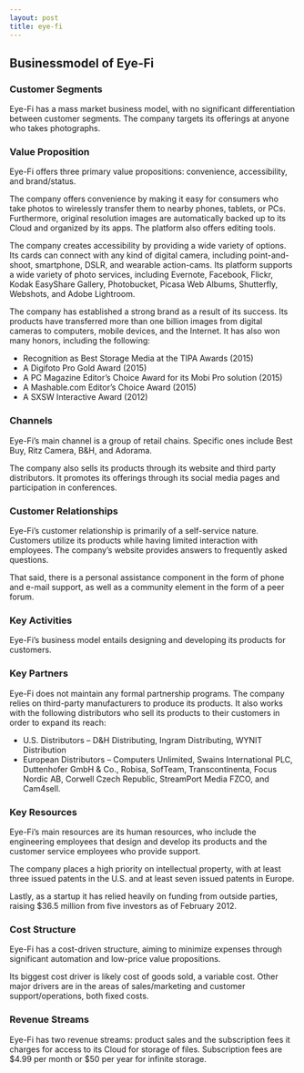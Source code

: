 ```yaml
---
layout: post
title: eye-fi
---
```


Businessmodel of Eye-Fi
------------------------

### Customer Segments

Eye-Fi has a mass market business model, with no significant differentiation between customer segments. The company targets its offerings at anyone who takes photographs.

### Value Proposition

Eye-Fi offers three primary value propositions: convenience, accessibility, and brand/status.

The company offers convenience by making it easy for consumers who take photos to wirelessly transfer them to nearby phones, tablets, or PCs. Furthermore, original resolution images are automatically backed up to its Cloud and organized by its apps. The platform also offers editing tools.

The company creates accessibility by providing a wide variety of options. Its cards can connect with any kind of digital camera, including point-and-shoot, smartphone, DSLR, and wearable action-cams. Its platform supports a wide variety of photo services, including Evernote, Facebook, Flickr, Kodak EasyShare Gallery, Photobucket, Picasa Web Albums, Shutterfly, Webshots, and Adobe Lightroom.

The company has established a strong brand as a result of its success. Its products have transferred more than one billion images from digital cameras to computers, mobile devices, and the Internet. It has also won many honors, including the following:

 * Recognition as Best Storage Media at the TIPA Awards (2015)
* A Digifoto Pro Gold Award (2015)
* A PC Magazine Editor’s Choice Award for its Mobi Pro solution (2015)
* A Mashable.com Editor’s Choice Award (2015)
* A SXSW Interactive Award (2012)
 ### Channels

Eye-Fi’s main channel is a group of retail chains. Specific ones include Best Buy, Ritz Camera, B&H, and Adorama.

The company also sells its products through its website and third party distributors. It promotes its offerings through its social media pages and participation in conferences.

### Customer Relationships

Eye-Fi’s customer relationship is primarily of a self-service nature. Customers utilize its products while having limited interaction with employees. The company’s website provides answers to frequently asked questions.

That said, there is a personal assistance component in the form of phone and e-mail support, as well as a community element in the form of a peer forum.

### Key Activities

Eye-Fi’s business model entails designing and developing its products for customers.

### Key Partners

Eye-Fi does not maintain any formal partnership programs. The company relies on third-party manufacturers to produce its products. It also works with the following distributors who sell its products to their customers in order to expand its reach:

 * U.S. Distributors – D&H Distributing, Ingram Distributing, WYNIT Distribution
* European Distributors – Computers Unlimited, Swains International PLC, Duttenhofer GmbH & Co., Robisa, SofTeam, Transcontinenta, Focus Nordic AB, Corwell Czech Republic, StreamPort Media FZCO, and Cam4sell.
 ### Key Resources

Eye-Fi’s main resources are its human resources, who include the engineering employees that design and develop its products and the customer service employees who provide support.

The company places a high priority on intellectual property, with at least three issued patents in the U.S. and at least seven issued patents in Europe.

Lastly, as a startup it has relied heavily on funding from outside parties, raising $36.5 million from five investors as of February 2012.

### Cost Structure

Eye-Fi has a cost-driven structure, aiming to minimize expenses through significant automation and low-price value propositions.

Its biggest cost driver is likely cost of goods sold, a variable cost. Other major drivers are in the areas of sales/marketing and customer support/operations, both fixed costs.

### Revenue Streams

Eye-Fi has two revenue streams: product sales and the subscription fees it charges for access to its Cloud for storage of files. Subscription fees are $4.99 per month or $50 per year for infinite storage.
